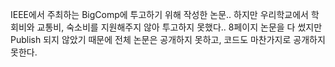 IEEE에서 주최하는 BigComp에 투고하기 위해 작성한 논문..
하지만 우리학교에서 학회비와 교통비, 숙소비를 지원해주지 않아 투고하지 못했다..
8페이지 논문을 다 썼지만 Publish 되지 않았기 때문에 전체 논문은 공개하지 못하고, 코드도 마찬가지로 공개하지 못한다.
